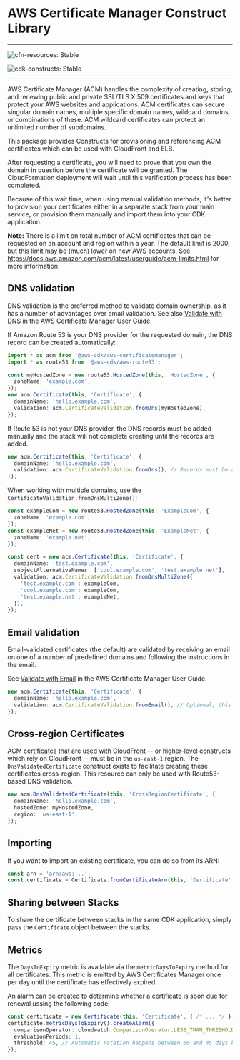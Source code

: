 # AWS Certificate Manager Construct Library
<!--BEGIN STABILITY BANNER-->

---

![cfn-resources: Stable](https://img.shields.io/badge/cfn--resources-stable-success.svg?style=for-the-badge)

![cdk-constructs: Stable](https://img.shields.io/badge/cdk--constructs-stable-success.svg?style=for-the-badge)

---

<!--END STABILITY BANNER-->


AWS Certificate Manager (ACM) handles the complexity of creating, storing, and renewing public and private SSL/TLS X.509 certificates and keys that
protect your AWS websites and applications. ACM certificates can secure singular domain names, multiple specific domain names, wildcard domains, or
combinations of these. ACM wildcard certificates can protect an unlimited number of subdomains.

This package provides Constructs for provisioning and referencing ACM certificates which can be used with CloudFront and ELB.

After requesting a certificate, you will need to prove that you own the
domain in question before the certificate will be granted. The CloudFormation
deployment will wait until this verification process has been completed.

Because of this wait time, when using manual validation methods, it's better
to provision your certificates either in a separate stack from your main
service, or provision them manually and import them into your CDK application.

**Note:** There is a limit on total number of ACM certificates that can be requested on an account and region within a year.
The default limit is 2000, but this limit may be (much) lower on new AWS accounts.
See https://docs.aws.amazon.com/acm/latest/userguide/acm-limits.html for more information.

## DNS validation

DNS validation is the preferred method to validate domain ownership, as it has a number of advantages over email validation.
See also [Validate with DNS](https://docs.aws.amazon.com/acm/latest/userguide/gs-acm-validate-dns.html)
in the AWS Certificate Manager User Guide.

If Amazon Route 53 is your DNS provider for the requested domain, the DNS record can be
created automatically:

```ts
import * as acm from '@aws-cdk/aws-certificatemanager';
import * as route53 from '@aws-cdk/aws-route53';

const myHostedZone = new route53.HostedZone(this, 'HostedZone', {
  zoneName: 'example.com',
});
new acm.Certificate(this, 'Certificate', {
  domainName: 'hello.example.com',
  validation: acm.CertificateValidation.fromDns(myHostedZone),
});
```

If Route 53 is not your DNS provider, the DNS records must be added manually and the stack will not complete
creating until the records are added.

```ts
new acm.Certificate(this, 'Certificate', {
  domainName: 'hello.example.com',
  validation: acm.CertificateValidation.fromDns(), // Records must be added manually
});
```

When working with multiple domains, use the `CertificateValidation.fromDnsMultiZone()`:

```ts
const exampleCom = new route53.HostedZone(this, 'ExampleCom', {
  zoneName: 'example.com',
});
const exampleNet = new route53.HostedZone(this, 'ExampleNet', {
  zoneName: 'example.net',
});

const cert = new acm.Certificate(this, 'Certificate', {
  domainName: 'test.example.com',
  subjectAlternativeNames: ['cool.example.com', 'test.example.net'],
  validation: acm.CertificateValidation.fromDnsMultiZone({
    'test.example.com': exampleCom,
    'cool.example.com': exampleCom,
    'test.example.net': exampleNet,
  }),
});
```

## Email validation

Email-validated certificates (the default) are validated by receiving an
email on one of a number of predefined domains and following the instructions
in the email.

See [Validate with Email](https://docs.aws.amazon.com/acm/latest/userguide/gs-acm-validate-email.html)
in the AWS Certificate Manager User Guide.

```ts
new acm.Certificate(this, 'Certificate', {
  domainName: 'hello.example.com',
  validation: acm.CertificateValidation.fromEmail(), // Optional, this is the default
});
```

## Cross-region Certificates

ACM certificates that are used with CloudFront -- or higher-level constructs which rely on CloudFront -- must be in the `us-east-1` region.
The `DnsValidatedCertificate` construct exists to facilitate creating these certificates cross-region. This resource can only be used with
Route53-based DNS validation.

```ts
new acm.DnsValidatedCertificate(this, 'CrossRegionCertificate', {
  domainName: 'hello.example.com',
  hostedZone: myHostedZone,
  region: 'us-east-1',
});
```

## Importing

If you want to import an existing certificate, you can do so from its ARN:

```ts
const arn = 'arn:aws:...';
const certificate = Certificate.fromCertificateArn(this, 'Certificate', arn);
```

## Sharing between Stacks

To share the certificate between stacks in the same CDK application, simply
pass the `Certificate` object between the stacks.

## Metrics

The `DaysToExpiry` metric is available via the `metricDaysToExpiry` method for
all certificates. This metric is emitted by AWS Certificates Manager once per
day until the certificate has effectively expired.

An alarm can be created to determine whether a certificate is soon due for
renewal ussing the following code:

```ts
const certificate = new Certificate(this, 'Certificate', { /* ... */ });
certificate.metricDaysToExpiry().createAlarm({
  comparisonOperator: cloudwatch.ComparisonOperator.LESS_THAN_THRESHOLD,
  evaluationPeriods: 1,
  threshold: 45, // Automatic rotation happens between 60 and 45 days before expiry
});
```